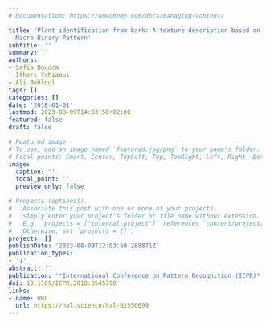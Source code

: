 ```yaml
---
# Documentation: https://wowchemy.com/docs/managing-content/

title: 'Plant identification from bark: A texture description based on Statistical
  Macro Binary Pattern'
subtitle: ''
summary: ''
authors:
- Safia Boudra
- Itheri Yahiaoui
- Ali Behloul
tags: []
categories: []
date: '2018-01-01'
lastmod: 2023-08-09T14:03:50+02:00
featured: false
draft: false

# Featured image
# To use, add an image named `featured.jpg/png` to your page's folder.
# Focal points: Smart, Center, TopLeft, Top, TopRight, Left, Right, BottomLeft, Bottom, BottomRight.
image:
  caption: ''
  focal_point: ''
  preview_only: false

# Projects (optional).
#   Associate this post with one or more of your projects.
#   Simply enter your project's folder or file name without extension.
#   E.g. `projects = ["internal-project"]` references `content/project/deep-learning/index.md`.
#   Otherwise, set `projects = []`.
projects: []
publishDate: '2023-08-09T12:03:50.288871Z'
publication_types:
- '1'
abstract: ''
publication: '*International Conference on Pattern Recognition (ICPR)*'
doi: 10.1109/ICPR.2018.8545798
links:
- name: URL
  url: https://hal.science/hal-02550699
---
```

